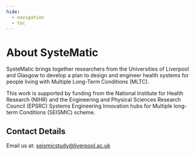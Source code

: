 ```yaml
---
hide:
  - navigation
  - toc
---
```


# About SysteMatic
SysteMatic brings together researchers from the Universities of Liverpool and Glasgow to develop a plan to design and engineer health systems for people living with Multiple Long-Term Conditions (MLTC).

This work is supported by funding from the National Institute for Health Research (NIHR) and the Engineering and Physical Sciences Research Council (EPSRC) Systems Engineering Innovation hubs for Multiple long-term Conditions (SEISMIC) scheme.


## Contact Details
Email us at: [seismicstudy@liverpool.ac.uk](mailto:seismicstudy@liverpool.ac.uk)


